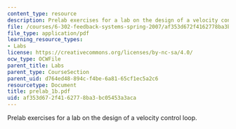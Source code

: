 ```yaml
---
content_type: resource
description: Prelab exercises for a lab on the design of a velocity control loop.
file: /courses/6-302-feedback-systems-spring-2007/af353d672f4162778ba3bc05453a3aca_prelab_1b.pdf
file_type: application/pdf
learning_resource_types:
- Labs
license: https://creativecommons.org/licenses/by-nc-sa/4.0/
ocw_type: OCWFile
parent_title: Labs
parent_type: CourseSection
parent_uid: d764ed48-894c-f4be-6a81-65cf1ec5a2c6
resourcetype: Document
title: prelab_1b.pdf
uid: af353d67-2f41-6277-8ba3-bc05453a3aca
---
```

Prelab exercises for a lab on the design of a velocity control loop.